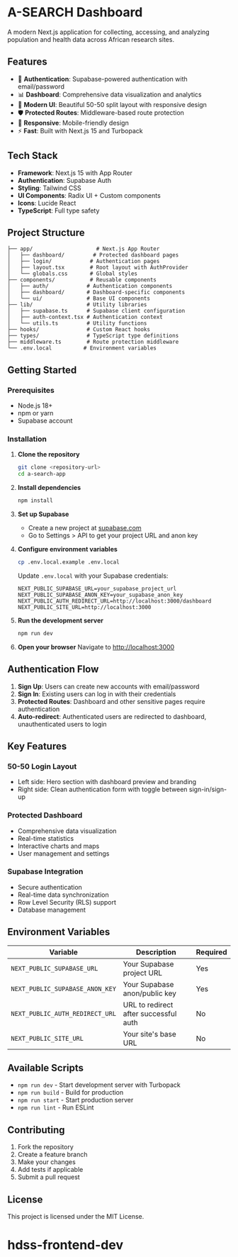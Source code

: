 # A-SEARCH Dashboard

A modern Next.js application for collecting, accessing, and analyzing population and health data across African research sites.

## Features

- 🔐 **Authentication**: Supabase-powered authentication with email/password
- 📊 **Dashboard**: Comprehensive data visualization and analytics
- 🎨 **Modern UI**: Beautiful 50-50 split layout with responsive design
- 🛡️ **Protected Routes**: Middleware-based route protection
- 📱 **Responsive**: Mobile-friendly design
- ⚡ **Fast**: Built with Next.js 15 and Turbopack

## Tech Stack

- **Framework**: Next.js 15 with App Router
- **Authentication**: Supabase Auth
- **Styling**: Tailwind CSS
- **UI Components**: Radix UI + Custom components
- **Icons**: Lucide React
- **TypeScript**: Full type safety

## Project Structure

```
├── app/                    # Next.js App Router
│   ├── dashboard/         # Protected dashboard pages
│   ├── login/            # Authentication pages
│   ├── layout.tsx        # Root layout with AuthProvider
│   └── globals.css       # Global styles
├── components/           # Reusable components
│   ├── auth/            # Authentication components
│   ├── dashboard/       # Dashboard-specific components
│   └── ui/              # Base UI components
├── lib/                 # Utility libraries
│   ├── supabase.ts      # Supabase client configuration
│   ├── auth-context.tsx # Authentication context
│   └── utils.ts         # Utility functions
├── hooks/               # Custom React hooks
├── types/               # TypeScript type definitions
├── middleware.ts        # Route protection middleware
└── .env.local          # Environment variables
```

## Getting Started

### Prerequisites

- Node.js 18+ 
- npm or yarn
- Supabase account

### Installation

1. **Clone the repository**
   ```bash
   git clone <repository-url>
   cd a-search-app
   ```

2. **Install dependencies**
   ```bash
   npm install
   ```

3. **Set up Supabase**
   - Create a new project at [supabase.com](https://supabase.com)
   - Go to Settings > API to get your project URL and anon key

4. **Configure environment variables**
   ```bash
   cp .env.local.example .env.local
   ```
   
   Update `.env.local` with your Supabase credentials:
   ```env
   NEXT_PUBLIC_SUPABASE_URL=your_supabase_project_url
   NEXT_PUBLIC_SUPABASE_ANON_KEY=your_supabase_anon_key
   NEXT_PUBLIC_AUTH_REDIRECT_URL=http://localhost:3000/dashboard
   NEXT_PUBLIC_SITE_URL=http://localhost:3000
   ```

5. **Run the development server**
   ```bash
   npm run dev
   ```

6. **Open your browser**
   Navigate to [http://localhost:3000](http://localhost:3000)

## Authentication Flow

1. **Sign Up**: Users can create new accounts with email/password
2. **Sign In**: Existing users can log in with their credentials
3. **Protected Routes**: Dashboard and other sensitive pages require authentication
4. **Auto-redirect**: Authenticated users are redirected to dashboard, unauthenticated users to login

## Key Features

### 50-50 Login Layout
- Left side: Hero section with dashboard preview and branding
- Right side: Clean authentication form with toggle between sign-in/sign-up

### Protected Dashboard
- Comprehensive data visualization
- Real-time statistics
- Interactive charts and maps
- User management and settings

### Supabase Integration
- Secure authentication
- Real-time data synchronization
- Row Level Security (RLS) support
- Database management

## Environment Variables

| Variable | Description | Required |
|----------|-------------|----------|
| `NEXT_PUBLIC_SUPABASE_URL` | Your Supabase project URL | Yes |
| `NEXT_PUBLIC_SUPABASE_ANON_KEY` | Your Supabase anon/public key | Yes |
| `NEXT_PUBLIC_AUTH_REDIRECT_URL` | URL to redirect after successful auth | No |
| `NEXT_PUBLIC_SITE_URL` | Your site's base URL | No |

## Available Scripts

- `npm run dev` - Start development server with Turbopack
- `npm run build` - Build for production
- `npm run start` - Start production server
- `npm run lint` - Run ESLint

## Contributing

1. Fork the repository
2. Create a feature branch
3. Make your changes
4. Add tests if applicable
5. Submit a pull request

## License

This project is licensed under the MIT License.
# hdss-frontend-dev
